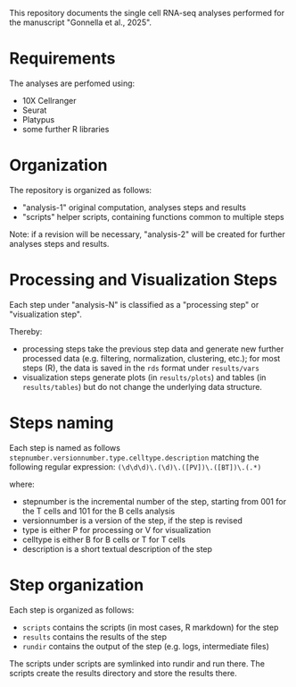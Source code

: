 This repository documents the single cell RNA-seq analyses performed
for the manuscript "Gonnella et al., 2025".

# Requirements

The analyses are perfomed using:
- 10X Cellranger
- Seurat
- Platypus
- some further R libraries

# Organization

The repository is organized as follows:
- "analysis-1" original computation, analyses steps and results
- "scripts" helper scripts, containing functions common to multiple steps

Note: if a revision will be necessary, "analysis-2" will be created for
further analyses steps and results.

# Processing and Visualization Steps

Each step under "analysis-N" is classified as a "processing step" or
"visualization step".

Thereby:
- processing steps take the previous step data and generate
  new further processed data (e.g. filtering, normalization, clustering, etc.);
  for most steps (R), the data is saved in the ``rds`` format under
  ``results/vars``
- visualization steps generate plots (in ``results/plots``) and tables
  (in ``results/tables``) but do not change the underlying data structure.

# Steps naming

Each step is named as follows
``stepnumber.versionnumber.type.celltype.description``
matching the following regular expression:
``(\d\d\d)\.(\d)\.([PV])\.([BT])\.(.*)``

where:
- stepnumber is the incremental number of the step,
  starting from 001 for the T cells and 101 for the B cells analysis
- versionnumber is a version of the step, if the step is revised
- type is either P for processing or V for visualization
- celltype is either B for B cells or T for T cells
- description is a short textual description of the step

# Step organization

Each step is organized as follows:
- ``scripts`` contains the scripts (in most cases, R markdown) for the step
- ``results`` contains the results of the step
- ``rundir`` contains the output of the step (e.g. logs, intermediate files)

The scripts under scripts are symlinked into rundir and run there. The scripts
create the results directory and store the results there.


